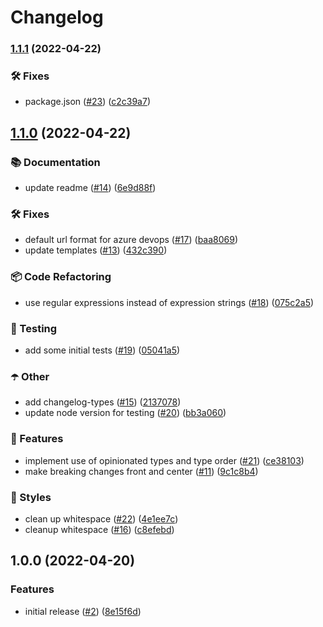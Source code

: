 # Changelog

### [1.1.1](https://github.com/lukavalabs/conventional-commits-lukavalabs/compare/v1.1.0...v1.1.1) (2022-04-22)


### 🛠 Fixes

* package.json ([#23](https://github.com/lukavalabs/conventional-commits-lukavalabs/issues/23)) ([c2c39a7](https://github.com/lukavalabs/conventional-commits-lukavalabs/commit/c2c39a7259b592517dd5668229505919a8bf1aca))

## [1.1.0](https://github.com/lukavalabs/conventional-commits-lukavalabs/compare/v1.0.0...v1.1.0) (2022-04-22)


### 📚 Documentation

* update readme ([#14](https://github.com/lukavalabs/conventional-commits-lukavalabs/issues/14)) ([6e9d88f](https://github.com/lukavalabs/conventional-commits-lukavalabs/commit/6e9d88fa8c5c02160c51527d3d743755b158c1e8))


### 🛠 Fixes

* default url format for azure devops ([#17](https://github.com/lukavalabs/conventional-commits-lukavalabs/issues/17)) ([baa8069](https://github.com/lukavalabs/conventional-commits-lukavalabs/commit/baa806947e87bff8113f856416997c0c94a2e2ff))
* update templates ([#13](https://github.com/lukavalabs/conventional-commits-lukavalabs/issues/13)) ([432c390](https://github.com/lukavalabs/conventional-commits-lukavalabs/commit/432c390065acc18ea39d78882ecfe293ba5e6266))


### 📦 Code Refactoring

* use regular expressions instead of expression strings ([#18](https://github.com/lukavalabs/conventional-commits-lukavalabs/issues/18)) ([075c2a5](https://github.com/lukavalabs/conventional-commits-lukavalabs/commit/075c2a5272a3ecdab4f0deb34f12f0497ab0c8a6))


### 🚨 Testing

* add some initial tests ([#19](https://github.com/lukavalabs/conventional-commits-lukavalabs/issues/19)) ([05041a5](https://github.com/lukavalabs/conventional-commits-lukavalabs/commit/05041a5a55dda3002f41b8bd0bbb77969c561949))


### ☂️ Other

* add changelog-types ([#15](https://github.com/lukavalabs/conventional-commits-lukavalabs/issues/15)) ([2137078](https://github.com/lukavalabs/conventional-commits-lukavalabs/commit/21370783885bbba62c2c6c605600a7bd6c60ebb0))
* update node version for testing ([#20](https://github.com/lukavalabs/conventional-commits-lukavalabs/issues/20)) ([bb3a060](https://github.com/lukavalabs/conventional-commits-lukavalabs/commit/bb3a060bb45c4af01d9ec525445ec48dbc0c4c48))


### 🎉 Features

* implement use of opinionated types and type order ([#21](https://github.com/lukavalabs/conventional-commits-lukavalabs/issues/21)) ([ce38103](https://github.com/lukavalabs/conventional-commits-lukavalabs/commit/ce3810303196743a0e727683fee0498398ca18e8))
* make breaking changes front and center ([#11](https://github.com/lukavalabs/conventional-commits-lukavalabs/issues/11)) ([9c1c8b4](https://github.com/lukavalabs/conventional-commits-lukavalabs/commit/9c1c8b449ff15ca14fda22712b8ab350034e0979))


### 💎 Styles

* clean up whitespace ([#22](https://github.com/lukavalabs/conventional-commits-lukavalabs/issues/22)) ([4e1ee7c](https://github.com/lukavalabs/conventional-commits-lukavalabs/commit/4e1ee7c4395c773d701b09e7c19c560cdfb67a13))
* cleanup whitespace ([#16](https://github.com/lukavalabs/conventional-commits-lukavalabs/issues/16)) ([c8efebd](https://github.com/lukavalabs/conventional-commits-lukavalabs/commit/c8efebd1a8bbd5a39581c9dd6530b17d98f998ca))

## 1.0.0 (2022-04-20)


### Features

* initial release ([#2](https://github.com/lukavalabs/conventional-commits-lukavalabs/issues/2)) ([8e15f6d](https://github.com/lukavalabs/conventional-commits-lukavalabs/commit/8e15f6d002763525a4c9b039d14356c88477caf9))
